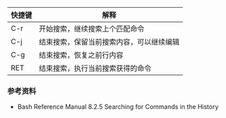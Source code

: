 | 快捷键 | 解释                                     |
| ------ | ---------------------------------------- |
| C-r    | 开始搜索，继续搜索上个匹配命令           |
| C-j    | 结束搜索，保留当前搜索内容，可以继续编辑 |
| C-g    | 结束搜索，恢复之前行内容                 |
| RET    | 结束搜索，执行当前搜索获得的命令         |





### 参考资料

* Bash Reference Manual 8.2.5 Searching for Commands in the History